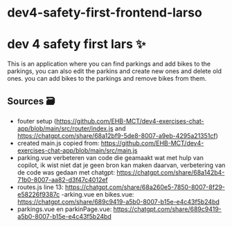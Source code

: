 # dev4-safety-first-frontend-larso

# dev 4 safety first lars ✨

This is an application where you can find parkings and add bikes to the parkings,
you can also edit the parkins and create new ones and delete old ones.
you can add bikes to the parkings and remove bikes from them.

## Sources 🗃️

- fouter setup (https://github.com/EHB-MCT/dev4-exercises-chat-app/blob/main/src/router/index.js and https://chatgpt.com/share/68a12bf9-5de8-8007-a9eb-4295a21351cf)
- created main.js copied from: https://github.com/EHB-MCT/dev4-exercises-chat-app/blob/main/src/main.js
- parking.vue verbeteren van code die geamaakt wat met hulp van copilot, ik wist niet dat je geen bron kan maken daarvan, verbetering van de code was gedaan met chatgpt: https://chatgpt.com/share/68a142b4-71b0-8007-aa82-d3f47c4012ef
- routes.js line 13: https://chatgpt.com/share/68a260e5-7850-8007-8f29-e58226f9387c
  -arking.vue en bikes.vue: https://chatgpt.com/share/689c9419-a5b0-8007-b15e-e4c43f5b24bd
- parkings.vue en parkinPage.vue: https://chatgpt.com/share/689c9419-a5b0-8007-b15e-e4c43f5b24bd
